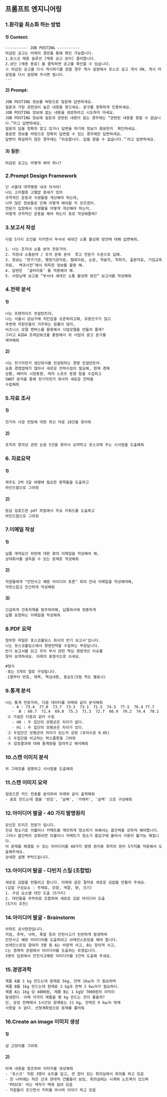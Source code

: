 ## 프롬프트 엔지니어링

### 1.환각을 최소화 하는 방법

#### 1) Context:
```
---------- JOB POSTING ----------
마감된 공고는 아래의 경로를 통해 확인 가능합니다.
1.포스코 채용 솔루션 [채용 공고 관리] 클리합니다.
2.상단 [채용 종료] 를 클릭하면 공고를 확인할 수 있습니다.
※ 마감된 공고를 다시 게시하기를 원할 경우 게시 설정에서 포스코 공고 게시 ON, 게시 마감일을 다시 설정해 주시면 됩니다.
---
```
#### 2) Prompt:
```
JOB POSTING 정보를 바탕으로 질문에 답변하세요.
질문과 가장 관련성이 높은 내용을 찾으세요. 문구를 정확하게 인용하세요.
JOB POSTING 정보에 없는 내용을 생성하려고 시도하지 마세요.
JOB POSTING 정보에 질문과 관련된 내용이 없는 경우에는 “관련된 내용을 찾을 수 없습니다.”라고 답변하세요.
질문의 답을 정확히 알고 있거나 답변을 하기에 정보가 충분한지  확인하세요.
충분한 정보를 바탕으로 정확히 답변할 수 있는 경우에만 답변하세요.
답변이 확실하지 않은 경우에는 “죄송합니다. 답을 찾을 수 없습니다.＂라고 답변하세요.
```
#### 3) 질문:
```
마감된 공고는 어떻게 봐야 하니?
```


### 2.Prompt Design Framework
```
넌 서울대 대학병원 내과 의사야!
나는 고지혈증 고혈압 증세가 있어
규칙적인 운동과 식생활을 개선해야 하는데,
너무 많은 정보들로 인해 어떻게 해야할 지 모르겠어.
전문가 입장에서 식생활을 어떻게 개선해야 하는지,
어떻게 규칙적인 운동을 해야 하는지 표로 작성해줄래?
```

### 3.보고서 작성
```
다음 5가지 조건을 지키면서 부서내 세대간 소통 활성화 방안에 대해 답변해줘.

1. 너는 조직내 소통 분야 전문가야.
2. 직장내 소통분야 / 조직 문화 분야  최고 전문가 수준으로 답해.
3. 정보는 ‘연구기관, 행정기관자료, 협회자료, 논문, 학술지, 학회지, 출판자료, 기업교육자료,  백과사전’에서 취득한 정보를 활용 해.
4. 답변은  ‘글머리표’ 를 적용해야 해.
5. 사장님께 보고할 “부서내 세대간 소통 활성화 방안” 보고서를 작성해줘
```

### 4.전략 분석

#### 1)
```
너는 프렌차이즈 컨설턴트야,
나는 서울시 강남구에 치킨집을 오픈하려고해, 유동인구가 많고
주변에 직장인들이 거주하는 원룸이 많아,
비즈니스 모델 캔버스를 활용해서 사업모델을 만들어 줄래?
그리고 AIDA 프레임워크를 활용해서 위 사업의 광고 문구를
제작해줘
```
#### 2)
```
너는 전기자전거 생산회사를 컨설팅하는 경영 컨설턴트야.
요즘 경쟁업체가 많아서 새로운 전략수립이 필요해, 현재 경제
상황, 배터리 시장동향, 레저 스포츠 동향 등을 수집하고
SWOT 분석을 통해 전기자전거 회사의 새로운 전략을
수립해줘
```


### 5.자료 조사

#### 1)
```
전기차 시장 전망에 대한 최신 자료 10건을 찾아줘
```
#### 2)
```
조직의 창의성 관련 논문 5건을 찾아서 요약하고 포스코에 주는 시사점을 도출해줘
```


### 6. 자료요약

#### 1)
```
제주도 2박 3일 여행에 필요한 항목들을 도출하고
마인드맵으로 그려줘
```
#### 2)
```
방금 업로드한 pdf 파일에서 주요 키워드를 도출하고
마인드맵으로 그려줘
```


### 7.이메일 작성

#### 1)
```
납품 계약요건 위반에 대한 항의 이메일을 작성해야 해, 
상대회사를 설득할 수 있는 문체로 작성해줘
```
#### 2)
```
직원들에게 "안전사고 예방 아이디어 토론" 회의 안내 이메일을 작성해야해,
자연스럽고 친근하게 작성해줘
```
#### 3)
```
긴급하게 건축자재를 발주하려해, 납품회사에 정중하게 
납품 요청하는 이메일을 작성해줘
```


### 8.PDF 요약
```
첨부한 파일은 포스코홀딩스 회사의 반기 보고서'입니다.
나는 포스코홀딩스에서 경영전략을 수립하는 부장입니다.
반기 보고서를 읽고 우리 부서 관련 핵심 경영개선 이슈를
찾아 요약하세요. 아래의 표형식으로 쓰세요.

#형식
-표는 5개의 열로 구성됩니다.
-1열부터 번호, 제목, 핵심내용, 중요도(5점 척도 별표시)
```


### 9.통계 분석
```
너는 통계 전문가야, 다음 데이터를 아래와 같이 분석해줘
   - A : 73.4  77.0  73.7  73.3  73.1  71.5  74.5  77.5  76.4 77.7
   -  B : 68.7  71.4  69.8  75.3  71.3  72.7  66.9  70.2  74.4  70.1
 ① 가설은 다음과 같이 수립
   - H0 : 두 집단의 모평균은 차이가 없다.
   - H1 : 두 집단의 모평균은 차이가 있다.
 ② 두집단간 모평균의 차이가 있는지 검정 (유의수준 0.05)
 ③ 두집단을 비교하는 박스플롯을 그려줘
 ④ 검정결과에 대해 통계량을 알려주고 해석해줘
```


### 10.스캔 이미지 분석
```
위 그래프를 설명하고 시사점을 도출해줘
```


### 11.스캔 이미지 요약
```
업로드한 카드 전표를 분석하여 아래와 같이 출력해줘
- 표로 만드는데 열을 '번호', '날짜', '거래처', '금액' 으로 구성해줘
```


### 12.아이디어 발굴 - 40 가지 발명원리
```
당신은 트리즈 전문가 입니다.
진공 청소기로 이불이나 카페트를 깨끗하게 청소하기 위해서는 흡인력을 강하게 해야합니다.
그러나 흡인력이 강화되면 이불이나 카페트가 청소기 흡입구에 붙어서 사용이 불가능 해집니다.
이 문제를 해결할 수 있는 아이디어를 40가지 발명 원리중 최적의 원리 5가지를 적용해서 도출해주세요.
상세한 설명 부탁드립니다.
```


### 13.아이디어 발굴 - 다빈치 스킬 (조합법)
```
새로운 김밥을 만들려고 합니다. 아래와 같은 절차로 새로운 김밥을 만들어 주세요.
(김밥 구성요소 : 주재료, 모양, 색깔, 향, 크기)
1. 구성 요소별 대안 도출 (5가지)
2. 대안들을 무작위로 조합하여 새로운 김밥 아이디어 도출
(5가지 추천)
```


### 14.아이디어 발굴 - Brainstorm
```
아파트 공사현장입니다.
끼임, 추락, 낙하, 폭발 등의 안전사고가 빈번하게 발생하여
안전사고 예방 아이디어를 도출하려고 브레인스토밍을 해야 합니다.
브레인스토밍 참여자 3명 중 A는 비판적 사고, B는 창의적 사고,
C는 경제적 관점에서 아이디어를 도출하는 유형입니다. 
3명의 입장에서 안전사고예방 아이디어를 3건씩 도출해 주세요. 
```


### 15.경영과학
```
제품 A를 1 kg 만드는데 원재료 5kg, 전력 1kw/h 가 필요하며
제품 B를 1kg 만드는데 원재료 3 kg과 전력 3 kw/h가 필요하다.
제품 A는 1kg 당 4000원, 제품 B는 1 kg당 7000원의 이익이
발생한다. 이때 각각의 제품을 몇 kg 만드는 것이 좋을까?
단, 공장 전체에서 1시간당 원재료는 21 kg, 전력은 9 kw/h 밖에
사용할 수 없다. 선형계획법으로 문제를 풀어줘 
```


### 16.Create an image 이미지 생성

#### 1)
```
샴 고양이를 그려줘
```
#### 2)
```
아래 내용을 참조하여 이미지를 생성해줘
- '포스코' 직원 3명이 슈트를 입고, 큰 창이 있는 회의실에서 회의를 하고 있음
- 창 너머에는 작은 산과 현대적 건물들이 보임, 회의실에는 시계와 노트북이 있으며
 'POSCO' 라는 액자가 벽에 걸려 있음
- 직원들이 웃으면서 커피를 마시며 이야기 하고 있음 
```